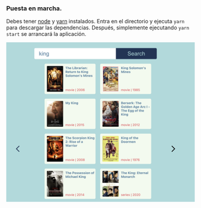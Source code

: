 ### Puesta en marcha.

Debes tener [node](https://nodejs.org/es/) y [yarn](https://yarnpkg.com/) instalados.
Entra en el directorio y ejecuta `yarn` para descargar las dependencias.
Después, simplemente ejecutando `yarn start` se arrancará la aplicación.

![Preview](./docs/img/preview.png)
